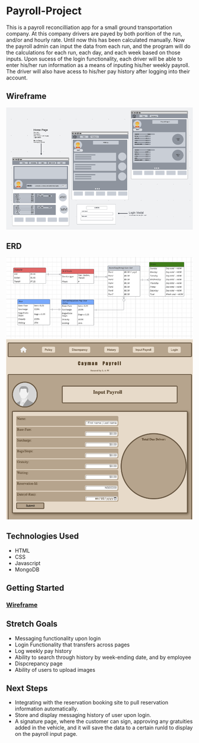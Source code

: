 # Payroll-Project
This is a payroll reconcilliation app for a small ground transportation company. At this company drivers are payed by both porition of the run, and/or and hourly rate. Until now this has been calculated manually. Now the payroll admin can input the data from each run, and the program will do the calculations for each run, each day, and each week based on those inputs. Upon sucess of the login functionality, each driver will be able to enter his/her run information as a means of inputing his/her weekly payroll. The driver will also have acess to his/her pay history after logging into their account.


## Wireframe
![View wireframe](./images/Payroll-Project-Wireframe.png)

## ERD
![View ERD](./images/Payroll-Project-ERD.png)
![View HomePage](./images/Payroll-Application-Site.png)

## Technologies Used
- HTML
- CSS
- Javascript
- MongoDB

## Getting Started
### [Wireframe](https://lucid.app/lucidspark/070ef9ad-701f-4db5-89d7-fc0df257b6d8/edit?beaconFlowId=4B9155E629D46088&invitationId=inv_409acb19-f726-4e44-8ce9-c1ccdf1563f9&page=0_0#)

## Stretch Goals
- Messaging functionality upon login
- Login Functionality that transfers across pages
- Log weekly pay history
- Ability to search through history by week-ending date, and  by employee
- Dispcrepancy page
- Ability of users to upload images

## Next Steps
- Integrating with the reservation booking site to pull reservation information automatically.
- Store and display messaging history of user upon login.
- A signature page, where the customer can sign, approving any gratuities added in the vehicle, and it will save the data to a certain runId to display on the payroll input page.
